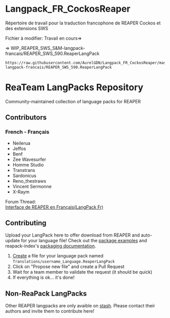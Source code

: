# Langpack_FR_CockosReaper

Répertoire de travail pour la traduction francophone de REAPER Cockos et des extensions SWS


Fichier à modifier:
Travail en cours=>

=> WIP_REAPER_SWS_S&M-langpack-francais/REAPER_SWS_590.ReaperLangPack

```
https://raw.githubusercontent.com/AurelGDN/Langpack_FR_CockosReaper/master/WIP_REAPER_SWS_S%26M-langpack-francais/REAPER_SWS_590.ReaperLangPack
```


# ReaTeam LangPacks Repository


Community-maintained collection of language packs for REAPER

## Contributors

### French - Français

* Neilerua
* Jeffos
* Benf
* Zee Wavesurfer
* Homme Studio
* Transtrans
* Sardonicus
* Reno_thestraws
* Vincent Sermonne
* X-Raym

Forum Thread:  
[Interface de REAPER en Français(LangPack Fr)](http://forum.cockos.com/showthread.php?t=92847)



## Contributing

Upload your LangPack here to offer download from REAPER and auto-update for your language file!
Check out the [package examples](https://github.com/cfillion/reapack-index/wiki/Examples#language-pack) and reapack-index's [packaging documentation](https://github.com/cfillion/reapack-index/wiki/Packaging-Documentation).

1. [Create](https://github.com/ReaTeam/LangPacks/new/master) a file for your language pack named `Translations/username_Language.ReaperLangPack`
2. Click on "Propose new file" and create a Pull Request
3. Wait for a team member to validate the request (it should be quick)
4. If everything is ok... it's done!

## Non-ReaPack LangPacks

Other REAPER langpacks are only avaible on [stash](http://stash.reaper.fm/tag/Language-Packs). Please contact their authors and invite them to contribute here!
